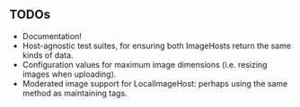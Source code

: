 ## TODOs
- Documentation!
- Host-agnostic test suites, for ensuring both ImageHosts return the same kinds of data.
- Configuration values for maximum image dimensions (i.e. resizing images when uploading).
- Moderated image support for LocalImageHost: perhaps using the same method as maintaining tags.

